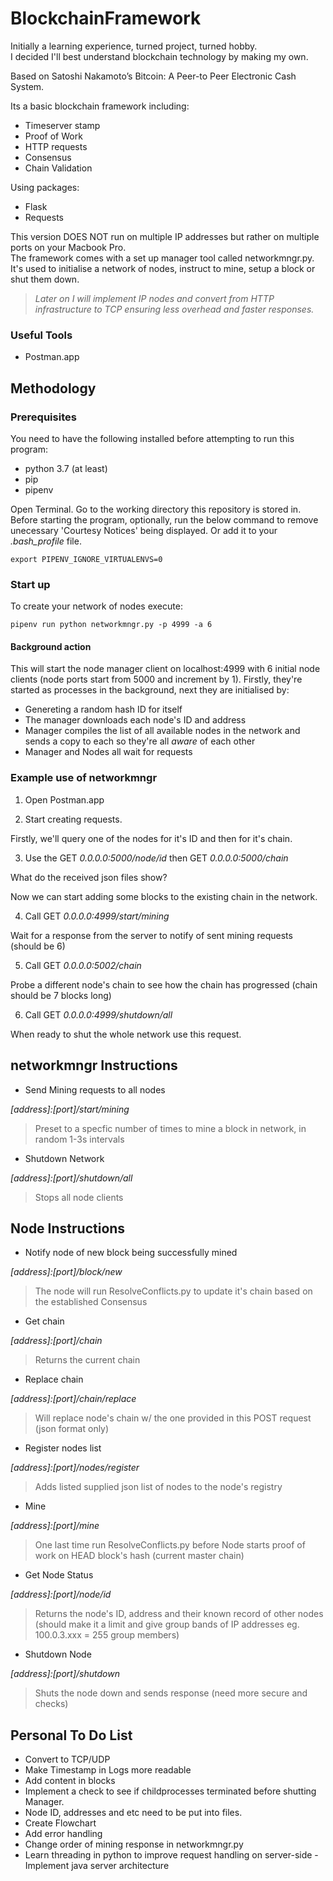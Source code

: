 # BlockchainFramework

Initially a learning experience, turned project, turned hobby.  
I decided I'll best understand blockchain technology by making my own.

Based on Satoshi Nakamoto’s Bitcoin: A Peer-to Peer Electronic Cash System.

Its a basic blockchain framework including:

+ Timeserver stamp
+ Proof of Work
+ HTTP requests
+ Consensus
+ Chain Validation

Using packages:

+ Flask 
+ Requests

This version DOES NOT run on multiple IP addresses but rather on multiple ports on your Macbook Pro.  
The framework comes with a set up manager tool called networkmngr.py. It's used to initialise a network of nodes, instruct to mine, setup a block or shut them down.

> _Later on I will implement IP nodes and convert from HTTP infrastructure to TCP ensuring less overhead and faster responses._

### Useful Tools

+ Postman.app

## Methodology

### Prerequisites

You need to have the following installed before attempting to run this program:
+ python 3.7 (at least)
+ pip
+ pipenv

Open Terminal. Go to the working directory this repository is stored in. Before starting the program, optionally, run the below command to remove unecessary 'Courtesy Notices' being displayed. Or add it to your _.bash_profile_ file.

```export PIPENV_IGNORE_VIRTUALENVS=0```

### Start up

To create your network of nodes execute:

```pipenv run python networkmngr.py -p 4999 -a 6```

#### Background action

This will start the node manager client on localhost:4999 with 6 initial node clients (node ports start from 5000 and increment by 1). Firstly, they're started as processes in the background, next they are initialised by:	
+ Genereting a random hash ID for itself
+ The manager downloads each node's ID and address 	
+ Manager compiles the list of all available nodes in the network and sends a copy to each so they're all _aware_ of each other
+ Manager and Nodes all wait for requests

### Example use of networkmngr

1. Open Postman.app 

2. Start creating requests.

Firstly, we'll query one of the nodes for it's ID and then for it's chain. 

3. Use the GET _0.0.0.0:5000/node/id_ then GET _0.0.0.0:5000/chain_

What do the received json files show?

Now we can start adding some blocks to the existing chain in the network.

4. Call GET _0.0.0.0:4999/start/mining_

Wait for a response from the server to notify of sent mining requests (should be 6)

5. Call GET _0.0.0.0:5002/chain_

Probe a different node's chain to see how the chain has progressed (chain should be 7 blocks long)

6. Call GET _0.0.0.0:4999/shutdown/all_

When ready to shut the whole network use this request.

## networkmngr Instructions

+ Send Mining requests to all nodes

_[address]:[port]/start/mining_

> Preset to a specfic number of times to mine a block in network, in random 1-3s intervals

+ Shutdown Network 

_[address]:[port]/shutdown/all_

> Stops all node clients


## Node Instructions

+ Notify node of new block being successfully mined

_[address]:[port]/block/new_

> The node will run ResolveConflicts.py to update it's chain based on the established Consensus

+ Get chain

_[address]:[port]/chain_

> Returns the current chain

+ Replace chain

_[address]:[port]/chain/replace_

> Will replace node's chain w/ the one provided in this POST request (json format only)

+ Register nodes list

_[address]:[port]/nodes/register_

> Adds listed supplied json list of nodes to the node's registry

+ Mine

_[address]:[port]/mine_

> One last time run ResolveConflicts.py before Node starts proof of work on HEAD block's hash (current master chain)

+ Get Node Status

_[address]:[port]/node/id_

> Returns the node's ID, address and their known record of other nodes (should make it a limit and give group bands of IP addresses eg. 100.0.3.xxx = 255 group members)

+ Shutdown Node

_[address]:[port]/shutdown_

> Shuts the node down and sends response (need more secure and checks)


## Personal To Do List

+ Convert to TCP/UDP
+ Make Timestamp in Logs more readable 
+ Add content in blocks
+ Implement a check to see if childprocesses terminated before shutting Manager.
+ Node ID, addresses and etc need to be put into files. 
+ Create Flowchart
+ Add error handling
+ Change order of mining response in networkmngr.py
+ Learn threading in python to improve request handling on server-side
	-Implement java server architecture